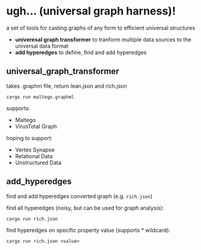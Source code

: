 # ugh... (universal graph harness)!

a set of tools for casting graphs of any form to efficient universal structures

- **univeresal graph transformer** to tranform multiple data sources to the universal data format
- **add hyperedges** to define, find and add hyperedges

## universal_graph_transformer

takes .graphm file, return lean.json and rich.json

`cargo run maltego.graphml`

supports:
- Maltego
- VirusTotal Graph

hoping to support:
- Vertex Synapse
- Relational Data
- Unstructured Data

## add_hyperedges
find and add hyperedges converted graph (e.g. `rich.json`)

find all hyperedges (noisy, but can be used for graph analysis):

`cargo run rich.json`

find hyperedges on specific property value (supports * wildcard):

`cargo run rich.json <value>`
